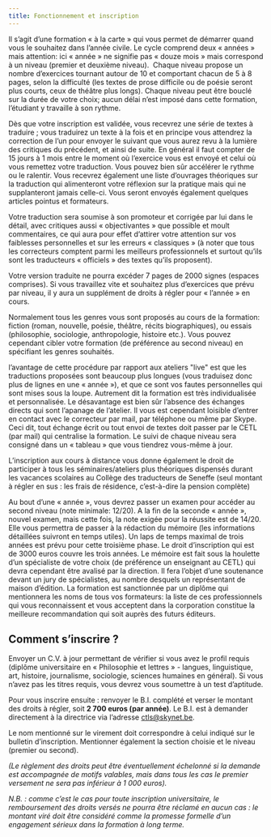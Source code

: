 ```yaml
---
title: Fonctionnement et inscription
---
```


Il s’agit d’une formation «&nbsp;à la carte&nbsp;» qui vous permet de démarrer quand vous le souhaitez dans l’année civile. Le cycle comprend deux «&nbsp;années&nbsp;» mais attention: ici «&nbsp;année&nbsp;» ne signifie pas «&nbsp;douze mois&nbsp;» mais correspond à un niveau (premier et deuxième niveau).  Chaque niveau propose un nombre d’exercices tournant autour de 10 et comportant chacun de 5 à 8 pages, selon la difficulté (les textes de prose difficile ou de poésie seront plus courts, ceux de théâtre plus longs). Chaque niveau peut être bouclé sur la durée de votre choix; aucun délai n’est imposé dans cette formation, l’étudiant y travaille à son rythme.

Dès que votre inscription est validée, vous recevrez une série de textes à traduire ; vous traduirez un texte à la fois et en principe vous attendrez la correction de l’un pour envoyer le suivant que vous aurez revu à la lumière des critiques du précédent, et ainsi de suite. En général il faut compter de 15 jours à 1 mois entre le moment où l’exercice vous est envoyé et celui où vous remettez votre traduction. Vous pouvez bien sûr accélérer le rythme ou le ralentir. Vous recevrez également une liste d’ouvrages théoriques sur la traduction qui alimenteront votre réflexion sur la pratique mais qui ne supplanteront jamais celle-ci. Vous seront envoyés également quelques articles pointus et formateurs.

Votre traduction sera soumise à son promoteur et corrigée par lui dans le détail, avec critiques aussi «&nbsp;objectivantes&nbsp;» que possible et moult commentaires, ce qui aura pour effet d’attirer votre attention sur vos faiblesses personnelles et sur les erreurs «&nbsp;classiques&nbsp;» (à noter que tous les correcteurs comptent parmi les meilleurs professionnels et surtout qu’ils sont les traducteurs «&nbsp;officiels&nbsp;» des textes qu’ils proposent).

Votre version traduite ne pourra excéder 7 pages de 2000 signes (espaces comprises). Si vous travaillez vite et souhaitez plus d’exercices que prévu par niveau, il y aura un supplément de droits à régler pour «&nbsp;l’année&nbsp;» en cours.

Normalement tous les genres vous sont proposés au cours de la formation: fiction (roman, nouvelle, poésie, théâtre, récits biographiques), ou essais (philosophie, sociologie, anthropologie, histoire etc.). Vous pouvez cependant cibler votre formation (de préférence au second niveau) en spécifiant les genres souhaités.

l’avantage de cette procédure par rapport aux ateliers "live" est que les traductions proposées sont beaucoup plus longues (vous traduisez donc plus de lignes en une «&nbsp;année&nbsp;»), et que ce sont vos fautes personnelles qui sont mises sous la loupe. Autrement dit la formation est très individualisée et personnalisée. Le désavantage est bien sûr l’absence des échanges directs qui sont l’apanage de l’atelier. Il vous est cependant loisible d’entrer en contact avec le correcteur par mail, par téléphone ou même par Skype. Ceci dit, tout échange écrit ou tout envoi de textes doit passer par le CETL (par mail) qui centralise la formation. Le suivi de chaque niveau sera consigné dans un «&nbsp;tableau&nbsp;» que vous tiendrez vous-même à jour.

L’inscription aux cours à distance vous donne également le droit de participer à tous les séminaires/ateliers plus théoriques dispensés durant les vacances scolaires au Collège des traducteurs de Seneffe (seul montant à régler en sus&nbsp;: les frais de résidence, c’est-à-dire la pension complète)

Au bout d’une «&nbsp;année&nbsp;», vous devrez passer un examen pour accéder au second niveau (note minimale: 12/20). A la fin de la seconde «&nbsp;année&nbsp;», nouvel examen, mais cette fois, la note exigée pour la réussite est de 14/20. Elle vous permettra de passer à la rédaction du mémoire (les informations détaillées suivront en temps utiles). Un laps de temps maximal de trois années est prévu pour cette troisième phase. Le droit d’inscription qui est de 3000 euros couvre les trois années. Le mémoire est fait sous la houlette d’un spécialiste de votre choix (de préférence un enseignant au CETL) qui devra cependant être avalisé par la direction. Il fera l’objet d’une soutenance devant un jury de spécialistes, au nombre desquels un représentant de maison d’édition. La formation est sanctionnée par un diplôme qui mentionnera les noms de tous vos formateurs: la liste de ces professionnels qui vous reconnaissent et vous acceptent dans la corporation constitue la meilleure recommandation qui soit auprès des futurs éditeurs.

## Comment s’inscrire ?

Envoyer un C.V. à jour permettant de vérifier si vous avez le profil requis (diplôme universitaire en «&nbsp;Philosophie et lettres&nbsp;» - langues, linguistique, art, histoire, journalisme, sociologie, sciences humaines en général). Si vous n’avez pas les titres requis, vous devrez vous soumettre à un test d’aptitude.

Pour vous inscrire ensuite&nbsp;: renvoyer le B.I. complété et verser le montant des droits à régler, soit **2 700 euros (par année)**. Le B.I. est à demander directement à la directrice via l’adresse ctls@skynet.be.

Le nom mentionné sur le virement doit correspondre à celui indiqué sur le bulletin d’inscription. Mentionner également la section choisie et le niveau (premier ou second).

_(Le règlement des droits peut être éventuellement échelonné si la demande est accompagnée de motifs valables, mais dans tous les cas le premier versement ne sera pas inférieur à 1 000 euros)._

_N.B.&nbsp;: comme c’est le cas pour toute inscription universitaire, le remboursement des droits versés ne pourra être réclamé en aucun cas&nbsp;: le montant viré doit être considéré comme la promesse formelle d’un engagement sérieux dans la formation à long terme._
